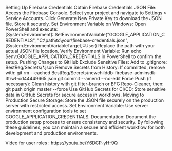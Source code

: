 Setting Up Firebase Credentials
Obtain Firebase Credentials JSON File:
Access the Firebase Console.
Select your project and navigate to Settings > Service Accounts.
Click Generate New Private Key to download the JSON file. Store it securely.
Set Environment Variable on Windows:
Open PowerShell and execute:
[System.Environment]::SetEnvironmentVariable("GOOGLE_APPLICATION_CREDENTIALS", "C:\path\to\your\firebase-credentials.json", [System.EnvironmentVariableTarget]::User)
Replace the path with your actual JSON file location.
Verify Environment Variable:
Run echo $env:GOOGLE_APPLICATION_CREDENTIALS in PowerShell to confirm the setup.
Pushing Changes to GitHub
Exclude Sensitive Files:
Add to .gitignore:
BestReg/Secrets/*.json
Remove Secrets from History:
If committed, remove with:
git rm --cached BestReg/Secrets/newchilddb-firebase-adminsdk-3trwt-cd44449665.json
git commit --amend --no-edit
Force Push (if necessary):
Clean history with git filter-branch or BFG Repo-Cleaner, then:
git push origin master --force
Use GitHub Secrets for CI/CD:
Store sensitive data in GitHub Secrets for secure access in workflows.
Moving to Production
Secure Storage:
Store the JSON file securely on the production server with restricted access.
Set Environment Variable:
Use server environment configuration tools to set GOOGLE_APPLICATION_CREDENTIALS.
Documentation:
Document the production setup process to ensure consistency and security.
By following these guidelines, you can maintain a secure and efficient workflow for both development and production environments.

Video for user roles : https://youtu.be/Y6DCP-yH-9Q
